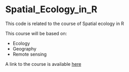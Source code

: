 # Spatial_Ecology_in_R


This code is related to the course of Spatial ecology in R

This course will be based on:
+ Ecology
+ Geography
+ Remote sensing

A link to the course is available [here](https://www.unibo.it/en/study/course-units-transferable-skills-moocs/course-unit-catalogue/course-unit/2025/535506)
